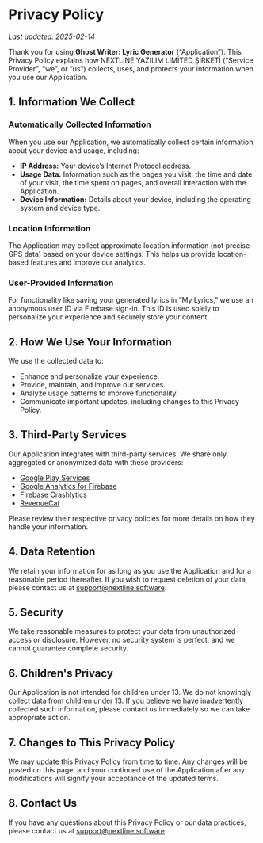 # Privacy Policy

_Last updated: 2025-02-14_

Thank you for using **Ghost Writer: Lyric Generator** (“Application”). This Privacy Policy explains how NEXTLINE YAZILIM LİMİTED ŞİRKETİ (“Service Provider”, “we”, or “us”) collects, uses, and protects your information when you use our Application.

## 1. Information We Collect

### Automatically Collected Information
When you use our Application, we automatically collect certain information about your device and usage, including:
- **IP Address:** Your device’s Internet Protocol address.
- **Usage Data:** Information such as the pages you visit, the time and date of your visit, the time spent on pages, and overall interaction with the Application.
- **Device Information:** Details about your device, including the operating system and device type.

### Location Information
The Application may collect approximate location information (not precise GPS data) based on your device settings. This helps us provide location-based features and improve our analytics.

### User-Provided Information
For functionality like saving your generated lyrics in “My Lyrics,” we use an anonymous user ID via Firebase sign-in. This ID is used solely to personalize your experience and securely store your content.

## 2. How We Use Your Information
We use the collected data to:
- Enhance and personalize your experience.
- Provide, maintain, and improve our services.
- Analyze usage patterns to improve functionality.
- Communicate important updates, including changes to this Privacy Policy.

## 3. Third-Party Services
Our Application integrates with third-party services. We share only aggregated or anonymized data with these providers:
- [Google Play Services](https://www.google.com/policies/privacy/)
- [Google Analytics for Firebase](https://firebase.google.com/support/privacy)
- [Firebase Crashlytics](https://firebase.google.com/support/privacy/)
- [RevenueCat](https://www.revenuecat.com/privacy)

Please review their respective privacy policies for more details on how they handle your information.

## 4. Data Retention
We retain your information for as long as you use the Application and for a reasonable period thereafter. If you wish to request deletion of your data, please contact us at [support@nextline.software](mailto:support@nextline.software).

## 5. Security
We take reasonable measures to protect your data from unauthorized access or disclosure. However, no security system is perfect, and we cannot guarantee complete security.

## 6. Children's Privacy
Our Application is not intended for children under 13. We do not knowingly collect data from children under 13. If you believe we have inadvertently collected such information, please contact us immediately so we can take appropriate action.

## 7. Changes to This Privacy Policy
We may update this Privacy Policy from time to time. Any changes will be posted on this page, and your continued use of the Application after any modifications will signify your acceptance of the updated terms.

## 8. Contact Us
If you have any questions about this Privacy Policy or our data practices, please contact us at [support@nextline.software](mailto:support@nextline.software).
